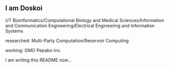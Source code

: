 ## I am Doskoi

UT Bioinformatics/Computational Biology and Medical Sciences/Information and Communication Engineering/Electrical Engineering and Information Systems

researched: Multi-Party Computation/Reservoir Computing

working: GMO Pepabo inc.

I am writing this README now...
